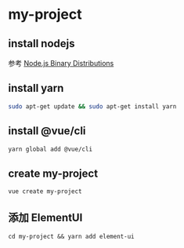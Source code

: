 # my-project

## install nodejs

参考 [Node.js Binary Distributions](https://github.com/nodesource/distributions/blob/master/README.md)

## install yarn

```sh
sudo apt-get update && sudo apt-get install yarn
```

## install @vue/cli

```sh
yarn global add @vue/cli
```

## create my-project

```sh
vue create my-project
```

## 添加 ElementUI

```
cd my-project && yarn add element-ui
```